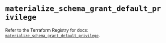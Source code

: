 # `materialize_schema_grant_default_privilege`

Refer to the Terraform Registry for docs: [`materialize_schema_grant_default_privilege`](https://registry.terraform.io/providers/materializeinc/materialize/0.9.1/docs/resources/schema_grant_default_privilege).
